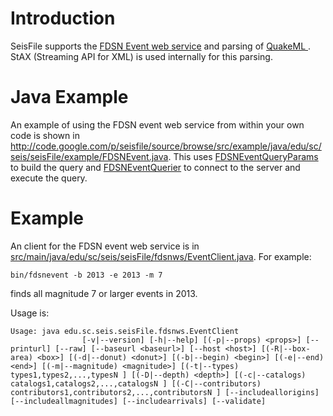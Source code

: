 # Introduction #


SeisFile supports the [FDSN Event web service](http://service.iris.edu/fdsnws/event/) and parsing of [QuakeML ](https://quake.ethz.ch/quakeml). StAX (Streaming API for XML) is used internally for this parsing.

# Java Example #

An example of using the FDSN event web service from within your own code is shown in http://code.google.com/p/seisfile/source/browse/src/example/java/edu/sc/seis/seisFile/example/FDSNEvent.java. This uses [FDSNEventQueryParams](http://code.google.com/p/seisfile/source/browse/src/main/java/edu/sc/seis/seisFile/fdsnws/FDSNEventQueryParams.java) to build the query and [FDSNEventQuerier](http://code.google.com/p/seisfile/source/browse/src/main/java/edu/sc/seis/seisFile/fdsnws/FDSNEventQuerier.java) to connect to the server and execute the query.

# Example #

An client for the FDSN event web service is in [src/main/java/edu/sc/seis/seisFile/fdsnws/EventClient.java](http://code.google.com/p/seisfile/source/browse/src/main/java/edu/sc/seis/seisFile/fdsnws/EventClient.java). For example:
```
bin/fdsnevent -b 2013 -e 2013 -m 7
```
finds all magnitude 7 or larger events in 2013.

Usage is:

```
Usage: java edu.sc.seis.seisFile.fdsnws.EventClient
                [-v|--version] [-h|--help] [(-p|--props) <props>] [--printurl] [--raw] [--baseurl <baseurl>] [--host <host>] [(-R|--box-area) <box>] [(-d|--donut) <donut>] [(-b|--begin) <begin>] [(-e|--end) <end>] [(-m|--magnitude) <magnitude>] [(-t|--types) types1,types2,...,typesN ] [(-D|--depth) <depth>] [(-c|--catalogs) catalogs1,catalogs2,...,catalogsN ] [(-C|--contributors) contributors1,contributors2,...,contributorsN ] [--includeallorigins] [--includeallmagnitudes] [--includearrivals] [--validate]
```